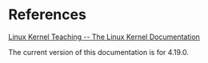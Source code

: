 # References
[Linux Kernel Teaching -- The Linux Kernel Documentation](https://linux-kernel-labs.github.io/master/)   

The current version of this documentation is for 4.19.0.   
